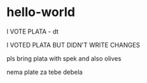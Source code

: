 # hello-world

I VOTE PLATA - dt

I VOTED PLATA BUT DIDN'T WRITE CHANGES

pls bring plata with spek and also olives

nema plate za tebe debela
